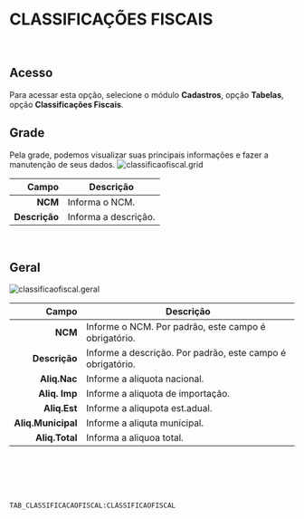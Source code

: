 # CLASSIFICAÇÕES FISCAIS
<br>

## Acesso
Para acessar esta opção, selecione o módulo **Cadastros**, opção **Tabelas**, opção **Classificações Fiscais**.
<br>

## Grade
Pela grade, podemos visualizar suas principais informações e fazer a manutenção de seus dados.
![classificaofiscal.grid](https://raw.githubusercontent.com/netforcews/docs-erp/master/cadastros/imagens/classificaofiscal.grid.png)

Campo | Descrição
--:|---
**NCM** | Informa o NCM.
**Descrição** | Informa a descrição.
<br>

## Geral
![classificaofiscal.geral](https://raw.githubusercontent.com/netforcews/docs-erp/master/cadastros/imagens/classificaofiscal.geral.png)

Campo | Descrição
--:|---
**NCM** | Informe o NCM. Por padrão, este campo é obrigatório.
**Descrição** | Informe a descrição. Por padrão, este campo é obrigatório.
**Aliq.Nac** | Informe a aliquota nacional.
**Aliq. Imp** | Informe a aliquota de  importação.
**Aliq.Est** | Informe a aliqupota est.adual.
**Aliq.Municipal** | Informe a aliquta municipal.
**Aliq.Total** | Informa a aliquoa total.
<br>
<br>
<br>
<br>

```TAB_CLASSIFICACAOFISCAL:CLASSIFICAOFISCAL```
